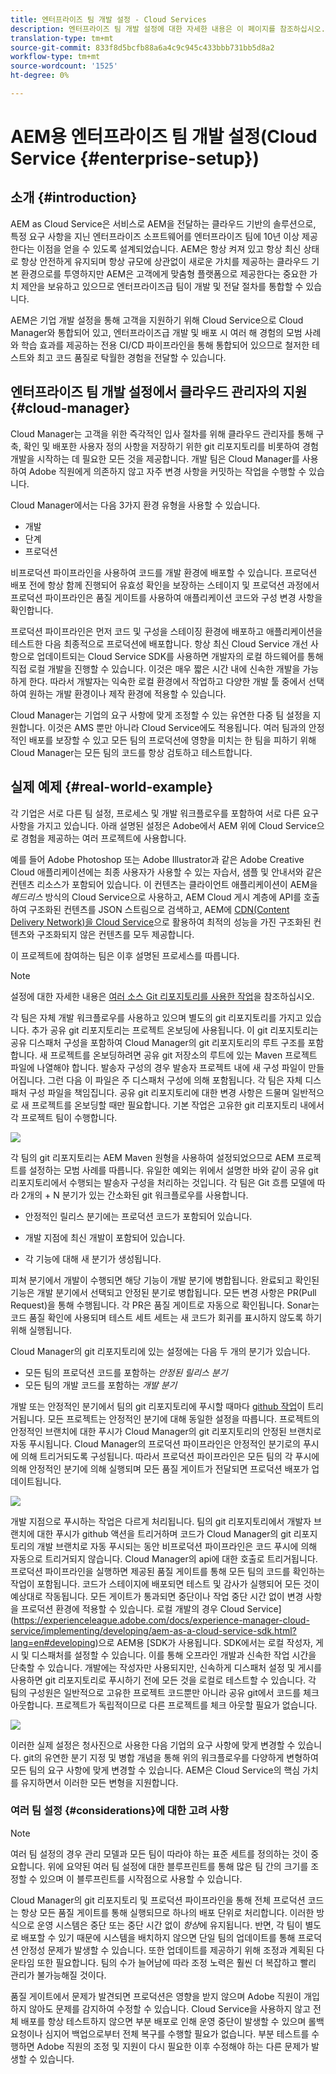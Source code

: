 ```yaml
---
title: 엔터프라이즈 팀 개발 설정 - Cloud Services
description: 엔터프라이즈 팀 개발 설정에 대한 자세한 내용은 이 페이지를 참조하십시오.
translation-type: tm+mt
source-git-commit: 833f8d5bcfb88a6a4c9c945c433bbb731bb5d8a2
workflow-type: tm+mt
source-wordcount: '1525'
ht-degree: 0%

---
```


# AEM용 엔터프라이즈 팀 개발 설정(Cloud Service {#enterprise-setup})

## 소개 {#introduction}

AEM as Cloud Service은 서비스로 AEM을 전달하는 클라우드 기반의 솔루션으로, 특정 요구 사항을 지닌 엔터프라이즈 소프트웨어를 엔터프라이즈 팀에 10년 이상 제공한다는 이점을 얻을 수 있도록 설계되었습니다. AEM은 항상 켜져 있고 항상 최신 상태로 항상 안전하게 유지되며 항상 규모에 상관없이 새로운 가치를 제공하는 클라우드 기본 환경으로를 투영하지만 AEM은 고객에게 맞춤형 플랫폼으로 제공한다는 중요한 가치 제안을 보유하고 있으므로 엔터프라이즈급 팀이 개발 및 전달 절차를 통합할 수 있습니다.

AEM은 기업 개발 설정을 통해 고객을 지원하기 위해 Cloud Service으로 Cloud Manager와 통합되어 있고, 엔터프라이즈급 개발 및 배포 시 여러 해 경험의 모범 사례와 학습 효과를 제공하는 전용 CI/CD 파이프라인을 통해 통합되어 있으므로 철저한 테스트와 최고 코드 품질로 탁월한 경험을 전달할 수 있습니다.

## 엔터프라이즈 팀 개발 설정에서 클라우드 관리자의 지원 {#cloud-manager}

Cloud Manager는 고객을 위한 즉각적인 입사 절차를 위해 클라우드 관리자를 통해 구축, 확인 및 배포한 사용자 정의 사항을 저장하기 위한 git 리포지토리를 비롯하여 경험 개발을 시작하는 데 필요한 모든 것을 제공합니다.
개발 팀은 Cloud Manager를 사용하여 Adobe 직원에게 의존하지 않고 자주 변경 사항을 커밋하는 작업을 수행할 수 있습니다.

Cloud Manager에서는 다음 3가지 환경 유형을 사용할 수 있습니다.

* 개발
* 단계
* 프로덕션

비프로덕션 파이프라인을 사용하여 코드를 개발 환경에 배포할 수 있습니다. 프로덕션 배포 전에 항상 함께 진행되어 유효성 확인을 보장하는 스테이지 및 프로덕션 과정에서 프로덕션 파이프라인은 품질 게이트를 사용하여 애플리케이션 코드와 구성 변경 사항을 확인합니다.

프로덕션 파이프라인은 먼저 코드 및 구성을 스테이징 환경에 배포하고 애플리케이션을 테스트한 다음 최종적으로 프로덕션에 배포합니다.
항상 최신 Cloud Service 개선 사항으로 업데이트되는 Cloud Service SDK를 사용하면 개발자의 로컬 하드웨어를 통해 직접 로컬 개발을 진행할 수 있습니다. 이것은 매우 짧은 시간 내에 신속한 개발을 가능하게 한다. 따라서 개발자는 익숙한 로컬 환경에서 작업하고 다양한 개발 툴 중에서 선택하여 원하는 개발 환경이나 제작 환경에 적용할 수 있습니다.

Cloud Manager는 기업의 요구 사항에 맞게 조정할 수 있는 유연한 다중 팀 설정을 지원합니다. 이것은 AMS 뿐만 아니라 Cloud Service에도 적용됩니다. 여러 팀과의 안정적인 배포를 보장할 수 있고 모든 팀의 프로덕션에 영향을 미치는 한 팀을 피하기 위해 Cloud Manager는 모든 팀의 코드를 항상 검토하고 테스트합니다.


## 실제 예제 {#real-world-example}

각 기업은 서로 다른 팀 설정, 프로세스 및 개발 워크플로우를 포함하여 서로 다른 요구 사항을 가지고 있습니다. 아래 설명된 설정은 Adobe에서 AEM 위에 Cloud Service으로 경험을 제공하는 여러 프로젝트에 사용합니다.

예를 들어 Adobe Photoshop 또는 Adobe Illustrator과 같은 Adobe Creative Cloud 애플리케이션에는 최종 사용자가 사용할 수 있는 자습서, 샘플 및 안내서와 같은 컨텐츠 리소스가 포함되어 있습니다. 이 컨텐츠는 클라이언트 애플리케이션이 AEM을 *헤드리스* 방식의 Cloud Service으로 사용하고, AEM Cloud 게시 계층에 API를 호출하여 구조화된 컨텐츠를 JSON 스트림으로 검색하고, AEM에 [CDN(Content Delivery Network)을 Cloud Service](https://experienceleague.adobe.com/docs/experience-manager-cloud-service/implementing/content-delivery/cdn.html?lang=en#content-delivery)으로 활용하여 최적의 성능을 가진 구조화된 컨텐츠와 구조화되지 않은 컨텐츠를 모두 제공합니다.

이 프로젝트에 참여하는 팀은 이후 설명된 프로세스를 따릅니다.

>[!NOTE]
>설정에 대한 자세한 내용은 [여러 소스 Git 리포지토리를 사용한 작업](https://experienceleague.adobe.com/docs/experience-manager-cloud-manager/using/managing-code/working-with-multiple-source-git-repos.html#managing-code)을 참조하십시오.

각 팀은 자체 개발 워크플로우를 사용하고 있으며 별도의 git 리포지토리를 가지고 있습니다. 추가 공유 git 리포지토리는 프로젝트 온보딩에 사용됩니다. 이 git 리포지토리는 공유 디스패처 구성을 포함하여 Cloud Manager의 git 리포지토리의 루트 구조를 포함합니다. 새 프로젝트를 온보딩하려면 공유 git 저장소의 루트에 있는 Maven 프로젝트 파일에 나열해야 합니다. 발송자 구성의 경우 발송자 프로젝트 내에 새 구성 파일이 만들어집니다. 그런 다음 이 파일은 주 디스패처 구성에 의해 포함됩니다. 각 팀은 자체 디스패처 구성 파일을 책임집니다. 공유 git 리포지토리에 대한 변경 사항은 드물며 일반적으로 새 프로젝트를 온보딩할 때만 필요합니다. 기본 작업은 고유한 git 리포지토리 내에서 각 프로젝트 팀이 수행합니다.

![](assets/team-setup1.png)

각 팀의 git 리포지토리는 AEM Maven 원형을 사용하여 설정되었으므로 AEM 프로젝트를 설정하는 모범 사례를 따릅니다. 유일한 예외는 위에서 설명한 바와 같이 공유 git 리포지토리에서 수행되는 발송자 구성을 처리하는 것입니다.
각 팀은 Git 흐름 모델에 따라 2개의 + N 분기가 있는 간소화된 git 워크플로우를 사용합니다.

* 안정적인 릴리스 분기에는 프로덕션 코드가 포함되어 있습니다.

* 개발 지점에 최신 개발이 포함되어 있습니다.

* 각 기능에 대해 새 분기가 생성됩니다.


피쳐 분기에서 개발이 수행되면 해당 기능이 개발 분기에 병합됩니다. 완료되고 확인된 기능은 개발 분기에서 선택되고 안정된 분기로 병합됩니다. 모든 변경 사항은 PR(Pull Request)을 통해 수행됩니다. 각 PR은 품질 게이트로 자동으로 확인됩니다. Sonar는 코드 품질 확인에 사용되며 테스트 세트 세트는 새 코드가 회귀를 표시하지 않도록 하기 위해 실행됩니다.

Cloud Manager의 git 리포지토리에 있는 설정에는 다음 두 개의 분기가 있습니다.

* 모든 팀의 프로덕션 코드를 포함하는 *안정된 릴리스 분기*
* 모든 팀의 개발 코드를 포함하는 *개발 분기*

개발 또는 안정적인 분기에서 팀의 git 리포지토리에 푸시할 때마다 [github 작업](https://experienceleague.adobe.com/docs/experience-manager-cloud-manager/using/managing-code/working-with-multiple-source-git-repos.html?lang=en#managing-code)이 트리거됩니다. 모든 프로젝트는 안정적인 분기에 대해 동일한 설정을 따릅니다. 프로젝트의 안정적인 브랜치에 대한 푸시가 Cloud Manager의 git 리포지토리의 안정된 브랜치로 자동 푸시됩니다. Cloud Manager의 프로덕션 파이프라인은 안정적인 분기로의 푸시에 의해 트리거되도록 구성됩니다. 따라서 프로덕션 파이프라인은 모든 팀의 각 푸시에 의해 안정적인 분기에 의해 실행되며 모든 품질 게이트가 전달되면 프로덕션 배포가 업데이트됩니다.

![](assets/team-setup2.png)

개발 지점으로 푸시하는 작업은 다르게 처리됩니다. 팀의 git 리포지토리에서 개발자 브랜치에 대한 푸시가 github 액션을 트리거하며 코드가 Cloud Manager의 git 리포지토리의 개발 브랜치로 자동 푸시되는 동안 비프로덕션 파이프라인은 코드 푸시에 의해 자동으로 트리거되지 않습니다. Cloud Manager의 api에 대한 호출로 트리거됩니다.
프로덕션 파이프라인을 실행하면 제공된 품질 게이트를 통해 모든 팀의 코드를 확인하는 작업이 포함됩니다. 코드가 스테이지에 배포되면 테스트 및 감사가 실행되어 모든 것이 예상대로 작동됩니다. 모든 게이트가 통과되면 중단이나 작업 중단 시간 없이 변경 사항을 프로덕션 환경에 적용할 수 있습니다.
로컬 개발의 경우 Cloud Service](https://experienceleague.adobe.com/docs/experience-manager-cloud-service/implementing/developing/aem-as-a-cloud-service-sdk.html?lang=en#developing)으로 AEM용 [SDK가 사용됩니다. SDK에서는 로컬 작성자, 게시 및 디스패처를 설정할 수 있습니다. 이를 통해 오프라인 개발과 신속한 작업 시간을 단축할 수 있습니다. 개발에는 작성자만 사용되지만, 신속하게 디스패처 설정 및 게시를 사용하면 git 리포지토리로 푸시하기 전에 모든 것을 로컬로 테스트할 수 있습니다. 각 팀의 구성원은 일반적으로 고유한 프로젝트 코드뿐만 아니라 공유 git에서 코드를 체크아웃합니다. 프로젝트가 독립적이므로 다른 프로젝트를 체크 아웃할 필요가 없습니다.

![](assets/team-setup3.png)

이러한 실제 설정은 청사진으로 사용한 다음 기업의 요구 사항에 맞게 변경할 수 있습니다. git의 유연한 분기 지정 및 병합 개념을 통해 위의 워크플로우를 다양하게 변형하여 모든 팀의 요구 사항에 맞게 변경할 수 있습니다. AEM은 Cloud Service의 핵심 가치를 유지하면서 이러한 모든 변형을 지원합니다.

### 여러 팀 설정 {#considerations}에 대한 고려 사항

>[!NOTE]
>여러 팀 설정의 경우 관리 모델과 모든 팀이 따라야 하는 표준 세트를 정의하는 것이 중요합니다. 위에 요약된 여러 팀 설정에 대한 블루프린트를 통해 많은 팀 간의 크기를 조정할 수 있으며 이 블루프린트를 시작점으로 사용할 수 있습니다.

Cloud Manager의 git 리포지토리 및 프로덕션 파이프라인을 통해 전체 프로덕션 코드는 항상 모든 품질 게이트를 통해 실행되므로 하나의 배포 단위로 처리합니다. 이러한 방식으로 운영 시스템은 중단 또는 중단 시간 없이 *항상*에 유지됩니다.
반면, 각 팀이 별도로 배포할 수 있기 때문에 시스템을 배치하지 않으면 단일 팀의 업데이트를 통해 프로덕션 안정성 문제가 발생할 수 있습니다. 또한 업데이트를 제공하기 위해 조정과 계획된 다운타임 또한 필요합니다. 팀의 수가 늘어남에 따라 조정 노력은 훨씬 더 복잡하고 빨리 관리가 불가능해질 것이다.

품질 게이트에서 문제가 발견되면 프로덕션은 영향을 받지 않으며 Adobe 직원이 개입하지 않아도 문제를 감지하여 수정할 수 있습니다. Cloud Service을 사용하지 않고 전체 배포를 항상 테스트하지 않으면 부분 배포로 인해 운영 중단이 발생할 수 있으며 롤백 요청이나 심지어 백업으로부터 전체 복구를 수행할 필요가 없습니다. 부분 테스트를 수행하면 Adobe 직원의 조정 및 지원이 다시 필요한 이후 수정해야 하는 다른 문제가 발생할 수 있습니다.